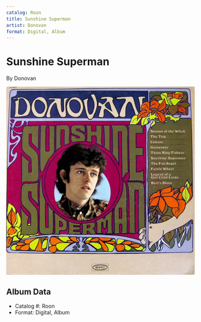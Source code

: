 ```yaml
---
catalog: Roon
title: Sunshine Superman
artist: Donovan
format: Digital, Album
---
```


# Sunshine Superman

By Donovan

![](../../assets/albumcovers/Donovan-Sunshine_Superman.png)

## Album Data

- Catalog #: Roon
- Format: Digital, Album

